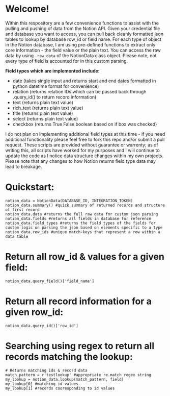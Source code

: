 # Welcome! 

Within this respository are a few convenience functions to assist with the pulling and pushing of data from the Notion API.
Given your credential file and database you want to access, you can pull back cleanly formatted json tables to lookup by database row_id or field name.
For each type of object in the Notion database, I am using pre-defined functions to extract only core information - the field value or the plain text.
You can access the raw data by using `.raw_data` of the NotionData class object.
Please note, not every type of field is accounted for in this custom parsing. 

**Field types which are implemented include:**
- date (takes single input and returns start and end dates formatted in python datetime format for convenience)
- relation (returns relation IDs which can be passed back through .query_id() to return record information)
- text (returns plain text value)
- rich_text (returns plain text value)
- title (returns plain text value)
- select (returns plain text value)
- checkbox (returns True False boolean based on if box was checked)

I do not plan on implementing additional field types at this time - if you need additional functionality please feel free to fork this repo and/or submit a pull request. These scripts are provided without guarantee or warrenty; as of writing this, all scripts have worked for my purposes and I will continue to update the code as I notice data structure changes within my own projects. Please note that any changes to how Notion returns field type data may lead to breakage.

# Quickstart:
```
notion_data = NotionData(DATABASE_ID, INTEGRATION_TOKEN)
notion_data.summary() #quick summary of returned records and structure of first record
notion_data.data #returns the full raw data for custom json parsing
notion_data.fields #returns all fields in database for reference
notion_data.field_types #returns the field types of the fields for custom logic on parsing the json based on elements specific to a type
notion_data.row_ids #unique match-keys that represent a row within a data table
```
# Return all row_id & values for a given field:
`notion_data.query_field()['field_name']`

# Return all record information for a given row_id: 
`notion_data.query_id()['row_id']`

# Searching using regex to return all records matching the lookup:
```
# Returns matching ids & record data
match_pattern = r'testlookup' #appropriate re.match regex string
my_lookup = notion_data.lookup(match_pattern, field)
my_lookup[0] #matching id values
my_lookup[1] #records cooresponding to id values

```
